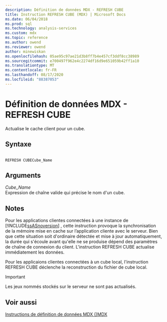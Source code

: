 ```yaml
---
description: Définition de données MDX - REFRESH CUBE
title: Instruction REFRESH CUBE (MDX) | Microsoft Docs
ms.date: 06/04/2018
ms.prod: sql
ms.technology: analysis-services
ms.custom: mdx
ms.topic: reference
ms.author: owend
ms.reviewer: owend
author: minewiskan
ms.openlocfilehash: 05ae95c97ae21d3b8ff7b4e457cf3ddf8cc38989
ms.sourcegitcommit: e700497f962e4c2274df16d9e651059b42ff1a10
ms.translationtype: MT
ms.contentlocale: fr-FR
ms.lasthandoff: 08/17/2020
ms.locfileid: "88387053"
---
```

# <a name="mdx-data-definition---refresh-cube"></a>Définition de données MDX - REFRESH CUBE


  Actualise le cache client pour un cube.  
  
## <a name="syntax"></a>Syntaxe  
  
```  
  
REFRESH CUBECube_Name   
```  
  
## <a name="arguments"></a>Arguments  
 *Cube_Name*  
 Expression de chaîne valide qui précise le nom d'un cube.  
  
## <a name="remarks"></a>Notes  
 Pour les applications clientes connectées à une instance de [!INCLUDE[ssASnoversion](../includes/ssasnoversion-md.md)] , cette instruction provoque la synchronisation de la mémoire mise en cache sur l’application cliente avec le serveur. Bien que cette situation soit d'ordinaire détectée et mise à jour automatiquement, la durée qui s'écoule avant qu'elle ne se produise dépend des paramètres de chaîne de connexion du client. L'instruction REFRESH CUBE actualise immédiatement les données.  
  
 Pour les applicaions clientes connectées à un cube local, l'instruction REFRESH CUBE déclenche la reconstruction du fichier de cube local.  
  
> [!IMPORTANT]  
>  Les jeux nommés stockés sur le serveur ne sont pas actualisés.  
  
## <a name="see-also"></a>Voir aussi  
 [Instructions de définition de données MDX &#40;&#41;MDX ](../mdx/mdx-data-definition-statements-mdx.md)  
  
  
